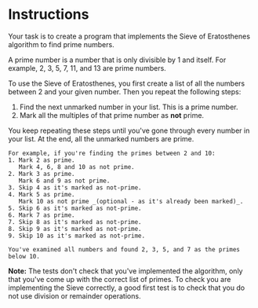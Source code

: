 # Instructions

Your task is to create a program that implements the Sieve of Eratosthenes algorithm to find prime numbers.

A prime number is a number that is only divisible by 1 and itself.
For example, 2, 3, 5, 7, 11, and 13 are prime numbers.

To use the Sieve of Eratosthenes, you first create a list of all the numbers between 2 and your given number.
Then you repeat the following steps:

1. Find the next unmarked number in your list. This is a prime number.
2. Mark all the multiples of that prime number as **not** prime.

You keep repeating these steps until you've gone through every number in your list.
At the end, all the unmarked numbers are prime.

~~~~exercism/note
For example, if you're finding the primes between 2 and 10:
1. Mark 2 as prime.
   Mark 4, 6, 8 and 10 as not prime.
2. Mark 3 as prime.
   Mark 6 and 9 as not prime.
3. Skip 4 as it's marked as not-prime.
4. Mark 5 as prime.
   Mark 10 as not prime _(optional - as it's already been marked)_.
5. Skip 6 as it's marked as not-prime.
6. Mark 7 as prime.
7. Skip 8 as it's marked as not-prime.
8. Skip 9 as it's marked as not-prime.
9. Skip 10 as it's marked as not-prime.

You've examined all numbers and found 2, 3, 5, and 7 as the primes below 10.
~~~~

**Note:** The tests don't check that you've implemented the algorithm, only that you've come up with the correct list of primes.
To check you are implementing the Sieve correctly, a good first test is to check that you do not use division or remainder operations.
